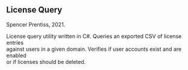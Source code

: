 ## License Query

Spencer Prentiss, 2021.

License query utility written in C#. Queries an exported CSV of license entries  
against users in a given domain. Verifies if user accounts exist and are enabled  
or if licenses should be deleted.
